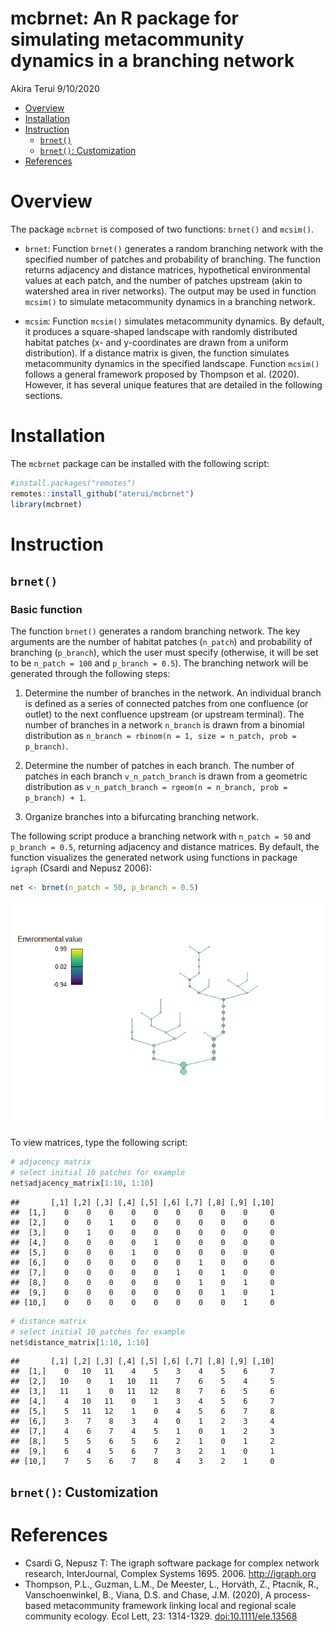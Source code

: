 mcbrnet: An R package for simulating metacommunity dynamics in a
branching network
================
Akira Terui
9/10/2020

  - [Overview](#overview)
  - [Installation](#installation)
  - [Instruction](#instruction)
      - [`brnet()`](#brnet)
      - [`brnet()`: Customization](#brnet-customization)
  - [References](#references)

# Overview

The package `mcbrnet` is composed of two functions: `brnet()` and
`mcsim()`.

  - `brnet`: Function `brnet()` generates a random branching network
    with the specified number of patches and probability of branching.
    The function returns adjacency and distance matrices, hypothetical
    environmental values at each patch, and the number of patches
    upstream (akin to watershed area in river networks). The output may
    be used in function `mcsim()` to simulate metacommunity dynamics in
    a branching network.

  - `mcsim`: Function `mcsim()` simulates metacommunity dynamics. By
    default, it produces a square-shaped landscape with randomly
    distributed habitat patches (x- and y-coordinates are drawn from a
    uniform distribution). If a distance matrix is given, the function
    simulates metacommunity dynamics in the specified landscape.
    Function `mcsim()` follows a general framework proposed by Thompson
    et al. (2020). However, it has several unique features that are
    detailed in the following sections.

# Installation

The `mcbrnet` package can be installed with the following script:

``` r
#install.packages("remotes")
remotes::install_github("aterui/mcbrnet")
library(mcbrnet)
```

# Instruction

## `brnet()`

### Basic function

The function `brnet()` generates a random branching network. The key
arguments are the number of habitat patches (`n_patch`) and probability
of branching (`p_branch`), which the user must specify (otherwise, it
will be set to be `n_patch = 100` and `p_branch = 0.5`). The branching
network will be generated through the following steps:

1.  Determine the number of branches in the network. An individual
    branch is defined as a series of connected patches from one
    confluence (or outlet) to the next confluence upstream (or upstream
    terminal). The number of branches in a network `n_branch` is drawn
    from a binomial distribution as `n_branch = rbinom(n = 1, size =
    n_patch, prob = p_branch)`.

2.  Determine the number of patches in each branch. The number of
    patches in each branch `v_n_patch_branch` is drawn from a geometric
    distribution as `v_n_patch_branch = rgeom(n = n_branch, prob =
    p_branch) + 1`.

3.  Organize branches into a bifurcating branching network.

The following script produce a branching network with `n_patch = 50` and
`p_branch = 0.5`, returning adjacency and distance matrices. By default,
the function visualizes the generated network using functions in package
`igraph` (Csardi and Nepusz 2006):

``` r
net <- brnet(n_patch = 50, p_branch = 0.5)
```

![](README_files/figure-gfm/brnet_instruction_1-1.png)<!-- -->

To view matrices, type the following script:

``` r
# adjacency matrix
# select initial 10 patches for example
net$adjacency_matrix[1:10, 1:10]
```

    ##       [,1] [,2] [,3] [,4] [,5] [,6] [,7] [,8] [,9] [,10]
    ##  [1,]    0    0    0    0    0    0    0    0    0     0
    ##  [2,]    0    0    1    0    0    0    0    0    0     0
    ##  [3,]    0    1    0    0    0    0    0    0    0     0
    ##  [4,]    0    0    0    0    1    0    0    0    0     0
    ##  [5,]    0    0    0    1    0    0    0    0    0     0
    ##  [6,]    0    0    0    0    0    0    1    0    0     0
    ##  [7,]    0    0    0    0    0    1    0    1    0     0
    ##  [8,]    0    0    0    0    0    0    1    0    1     0
    ##  [9,]    0    0    0    0    0    0    0    1    0     1
    ## [10,]    0    0    0    0    0    0    0    0    1     0

``` r
# distance matrix
# select initial 10 patches for example
net$distance_matrix[1:10, 1:10]
```

    ##       [,1] [,2] [,3] [,4] [,5] [,6] [,7] [,8] [,9] [,10]
    ##  [1,]    0   10   11    4    5    3    4    5    6     7
    ##  [2,]   10    0    1   10   11    7    6    5    4     5
    ##  [3,]   11    1    0   11   12    8    7    6    5     6
    ##  [4,]    4   10   11    0    1    3    4    5    6     7
    ##  [5,]    5   11   12    1    0    4    5    6    7     8
    ##  [6,]    3    7    8    3    4    0    1    2    3     4
    ##  [7,]    4    6    7    4    5    1    0    1    2     3
    ##  [8,]    5    5    6    5    6    2    1    0    1     2
    ##  [9,]    6    4    5    6    7    3    2    1    0     1
    ## [10,]    7    5    6    7    8    4    3    2    1     0

## `brnet()`: Customization

# References

  - Csardi G, Nepusz T: The igraph software package for complex network
    research, InterJournal, Complex Systems 1695. 2006.
    <http://igraph.org>
  - Thompson, P.L., Guzman, L.M., De Meester, L., Horváth, Z., Ptacnik,
    R., Vanschoenwinkel, B., Viana, D.S. and Chase, J.M. (2020), A
    process‐based metacommunity framework linking local and regional
    scale community ecology. Ecol Lett, 23: 1314-1329.
    <doi:10.1111/ele.13568>
